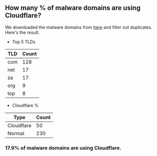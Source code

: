 ## How many % of malware domains are using Cloudflare?


We downloaded the malware domains from [here](https://urlhaus.abuse.ch) and filter out duplicates.
Here's the result.


[//]: # (start replacement)


- Top 5 TLDs

| TLD | Count |
| --- | --- |
| com | 128 |
| net | 17 |
| za | 17 |
| org | 9 |
| top | 8 |


- Cloudflare %

| Type | Count |
| --- | --- |
| Cloudflare | 50 |
| Normal | 230 |


### 17.9% of malware domains are using Cloudflare.
